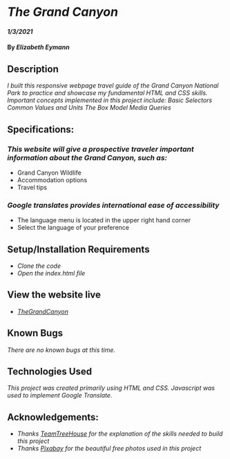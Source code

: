# _The Grand Canyon_

#### _1/3/2021_
#### By _**Elizabeth Eymann**_

## Description

_I built this responsive webpage travel guide of the Grand Canyon National Park to practice and showcase my fundamental HTML and CSS skills. Important concepts implemented in this project include:_
_Basic Selectors_
_Common Values and Units_
_The Box Model_
_Media Queries_


## Specifications:

### _This website will give a prospective traveler important information about the Grand Canyon, such as:_
* Grand Canyon Wildlife
* Accommodation options
* Travel tips
### _Google translates provides international ease of accessibility_
* The language menu is located in the upper right hand corner
* Select the language of your preference 

## Setup/Installation Requirements

* _Clone the code_
* _Open the index.html file_

## View the website live
* _[TheGrandCanyon](https://eeymann.github.io/GrandCanyon/)_


## Known Bugs

_There are no known bugs at this time._

## Technologies Used

_This project was created primarily using HTML and CSS. Javascript was used to implement Google Translate._

## Acknowledgements:
* _Thanks [TeamTreeHouse](https://teamtreehouse.com/) for the explanation of the skills needed to build this project_
* _Thanks [Pixabay](https://pixabay.com/) for the beautiful free photos used in this project_


